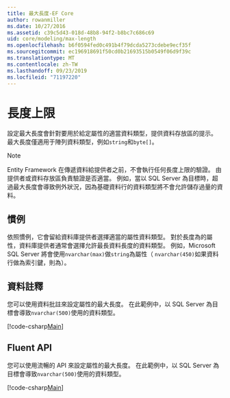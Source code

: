 ```yaml
---
title: 最大長度-EF Core
author: rowanmiller
ms.date: 10/27/2016
ms.assetid: c39c5d43-018d-48b8-94f2-b8bc7c686c69
uid: core/modeling/max-length
ms.openlocfilehash: b6f0594fed0c491b4f79dcda5273cdebe9ecf35f
ms.sourcegitcommit: ec196918691f50cd0b21693515b0549f06d9f39c
ms.translationtype: MT
ms.contentlocale: zh-TW
ms.lasthandoff: 09/23/2019
ms.locfileid: "71197220"
---
```

# <a name="maximum-length"></a>長度上限

設定最大長度會針對要用於給定屬性的適當資料類型，提供資料存放區的提示。 最大長度僅適用于陣列資料類型，例如`string`和`byte[]`。

> [!NOTE]  
> Entity Framework 在傳遞資料給提供者之前，不會執行任何長度上限的驗證。 由提供者或資料存放區負責驗證是否適當。 例如，當以 SQL Server 為目標時，超過最大長度會導致例外狀況，因為基礎資料行的資料類型將不會允許儲存過量的資料。

## <a name="conventions"></a>慣例

依照慣例，它會留給資料庫提供者選擇適當的屬性資料類型。 對於長度為的屬性，資料庫提供者通常會選擇允許最長資料長度的資料類型。 例如，Microsoft SQL Server 將會使用`nvarchar(max)`做`string`為屬性（ `nvarchar(450)`如果資料行做為索引鍵，則為）。

## <a name="data-annotations"></a>資料註釋

您可以使用資料批註來設定屬性的最大長度。 在此範例中，以 SQL Server 為目標會導致`nvarchar(500)`使用的資料類型。

[!code-csharp[Main](../../../samples/core/Modeling/DataAnnotations/MaxLength.cs?highlight=14)]

## <a name="fluent-api"></a>Fluent API

您可以使用流暢的 API 來設定屬性的最大長度。 在此範例中，以 SQL Server 為目標會導致`nvarchar(500)`使用的資料類型。

[!code-csharp[Main](../../../samples/core/Modeling/FluentAPI/MaxLength.cs?highlight=11-13)]
